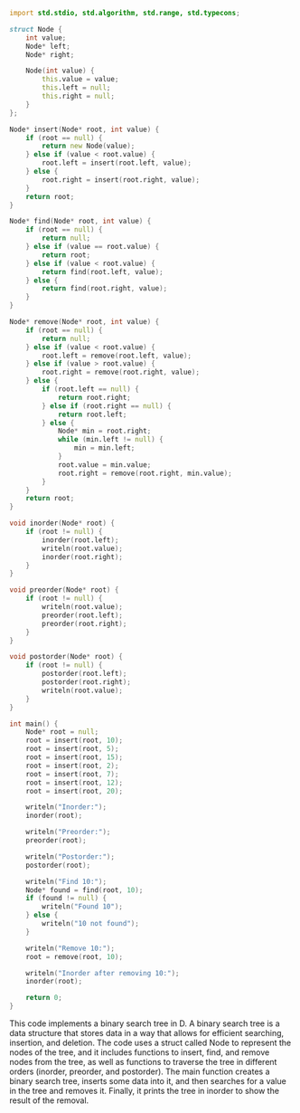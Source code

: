 ```d
import std.stdio, std.algorithm, std.range, std.typecons;

struct Node {
    int value;
    Node* left;
    Node* right;

    Node(int value) {
        this.value = value;
        this.left = null;
        this.right = null;
    }
};

Node* insert(Node* root, int value) {
    if (root == null) {
        return new Node(value);
    } else if (value < root.value) {
        root.left = insert(root.left, value);
    } else {
        root.right = insert(root.right, value);
    }
    return root;
}

Node* find(Node* root, int value) {
    if (root == null) {
        return null;
    } else if (value == root.value) {
        return root;
    } else if (value < root.value) {
        return find(root.left, value);
    } else {
        return find(root.right, value);
    }
}

Node* remove(Node* root, int value) {
    if (root == null) {
        return null;
    } else if (value < root.value) {
        root.left = remove(root.left, value);
    } else if (value > root.value) {
        root.right = remove(root.right, value);
    } else {
        if (root.left == null) {
            return root.right;
        } else if (root.right == null) {
            return root.left;
        } else {
            Node* min = root.right;
            while (min.left != null) {
                min = min.left;
            }
            root.value = min.value;
            root.right = remove(root.right, min.value);
        }
    }
    return root;
}

void inorder(Node* root) {
    if (root != null) {
        inorder(root.left);
        writeln(root.value);
        inorder(root.right);
    }
}

void preorder(Node* root) {
    if (root != null) {
        writeln(root.value);
        preorder(root.left);
        preorder(root.right);
    }
}

void postorder(Node* root) {
    if (root != null) {
        postorder(root.left);
        postorder(root.right);
        writeln(root.value);
    }
}

int main() {
    Node* root = null;
    root = insert(root, 10);
    root = insert(root, 5);
    root = insert(root, 15);
    root = insert(root, 2);
    root = insert(root, 7);
    root = insert(root, 12);
    root = insert(root, 20);

    writeln("Inorder:");
    inorder(root);

    writeln("Preorder:");
    preorder(root);

    writeln("Postorder:");
    postorder(root);

    writeln("Find 10:");
    Node* found = find(root, 10);
    if (found != null) {
        writeln("Found 10");
    } else {
        writeln("10 not found");
    }

    writeln("Remove 10:");
    root = remove(root, 10);

    writeln("Inorder after removing 10:");
    inorder(root);

    return 0;
}
```

This code implements a binary search tree in D.
A binary search tree is a data structure that stores data in a way that allows for efficient searching, insertion, and deletion.
The code uses a struct called Node to represent the nodes of the tree, and it includes functions to insert, find, and remove nodes from the tree, as well as functions to traverse the tree in different orders (inorder, preorder, and postorder).
The main function creates a binary search tree, inserts some data into it, and then searches for a value in the tree and removes it.
Finally, it prints the tree in inorder to show the result of the removal.